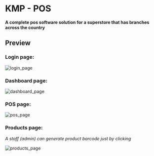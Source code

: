 # KMP - POS

<strong>A complete pos software solution for a superstore that has branches across the country</strong>

## Preview

### Login page:

![login_page](https://i.ibb.co.com/qsTthvr/login-page.png)

### Dashboard page:

![dashboard_page](https://i.ibb.co.com/pJS5vDh/dashboard-page.png)

### POS page:

![pos_page](https://i.ibb.co.com/PrZ8DWz/pos-page.png)

### Products page:

_A staff (admin) can generate product barcode just by clicking_<br/>

![products_page](https://i.ibb.co.com/60dHvf86/products-page.png)
